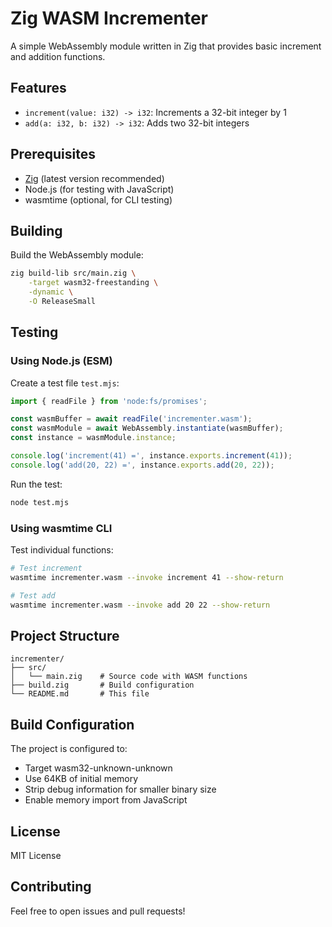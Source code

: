 # Zig WASM Incrementer

A simple WebAssembly module written in Zig that provides basic increment and addition functions.

## Features

- `increment(value: i32) -> i32`: Increments a 32-bit integer by 1
- `add(a: i32, b: i32) -> i32`: Adds two 32-bit integers

## Prerequisites

- [Zig](https://ziglang.org/download/) (latest version recommended)
- Node.js (for testing with JavaScript)
- wasmtime (optional, for CLI testing)

## Building

Build the WebAssembly module:

```bash
zig build-lib src/main.zig \
    -target wasm32-freestanding \
    -dynamic \
    -O ReleaseSmall
```

## Testing

### Using Node.js (ESM)

Create a test file `test.mjs`:

```javascript
import { readFile } from 'node:fs/promises';

const wasmBuffer = await readFile('incrementer.wasm');
const wasmModule = await WebAssembly.instantiate(wasmBuffer);
const instance = wasmModule.instance;

console.log('increment(41) =', instance.exports.increment(41));
console.log('add(20, 22) =', instance.exports.add(20, 22));
```

Run the test:
```bash
node test.mjs
```

### Using wasmtime CLI

Test individual functions:
```bash
# Test increment
wasmtime incrementer.wasm --invoke increment 41 --show-return

# Test add
wasmtime incrementer.wasm --invoke add 20 22 --show-return
```

## Project Structure

```
incrementer/
├── src/
│   └── main.zig    # Source code with WASM functions
├── build.zig       # Build configuration
└── README.md       # This file
```

## Build Configuration

The project is configured to:
- Target wasm32-unknown-unknown
- Use 64KB of initial memory
- Strip debug information for smaller binary size
- Enable memory import from JavaScript

## License

MIT License

## Contributing

Feel free to open issues and pull requests! 